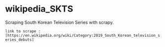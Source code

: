 # wikipedia_SKTS
Scraping South Korean Television Series with scrapy.

`link to scrape : [https://en.wikipedia.org/wiki/Category:2019_South_Korean_television_series_debuts]`
